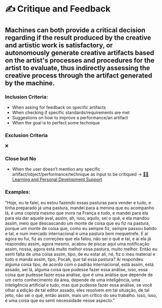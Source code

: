 # ✍ Critique and Feedback

## Machines can both provide a critical decision regarding if the result produced by the creative and artistic work is satisfactory, or autonomously generate creative artifacts based on the artist's processes and procedures for the artist to evaluate, thus indirectly assessing the creative process through the artifact generated by the machine.

### Inclusion Criteria:

* When asking for feedback on specific artifacts
* When checking if specific standards/requirements are met
* Suggestions on how to improve a performance/an artifact
* When the goal is to perfect some technique

### Exclusion Criteria

❌

### Close but No

* When the user doesn’t mention any specific artifact/object/performance/technique as input to be critiqued → [👨‍🏫 Learning and Personal Development Support](learning-and-personal-development-support.md "mention")

### Examples:

"Hoje, eu te falei, eu estou fazendo essas pasturas para vender e tudo, e tinha preparado já uma pastura, mandei para a menina que eu acompanho lá, é uma copista mesmo que mora na França e tudo, e mandei para ela para ela dar aquele aval, assim, ah, isso, aquilo, sei o quê, e ela mandou assim, meio que descascando um monte de coisa que eu fiz na pastura, porque um monte de coisa que, como eu sempre fiz, sempre passou batido e tal, e num mercado internacional é uma pastura bem mequetrefe. E aí agora eu fui, fiz as correções que ela falou, não sei o quê e tal, e aí ela já respondeu assim, agora mesmo, acabou de piscar aqui uma notificação assim, nossa, agora está muito melhor essa pastura, muito melhor. Então eu senti falta de uma coisa assim, tipo, de eu estar ali, né, fiz o meu material e tudo e manda assim, tipo, Pocah, que tal essa pastura? Aí respondeu alguma coisa tipo, de acordo com o padrão internacional, está assim, está assado, sei lá, alguma coisa que pudesse fazer essa análise, isso, essa coisa que pudesse fazer essa análise, que é uma análise que depende de um certo conhecimento da área, depende de uma inteligência, uma inteligência artificial e tudo, mas que pudesse fazer essa análise, se você olhar a edição de tal editor assado, eles resolvem em tal situação, de tal jeito, não sei o quê, então assim, mais um crítico do seu trabalho. Isso, isso, é uma coisa que eu senti necessidade nesse aspecto."
